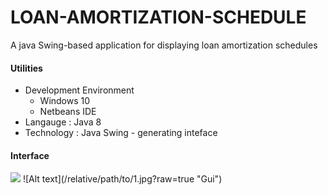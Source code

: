 # LOAN-AMORTIZATION-SCHEDULE
A java Swing-based application for displaying loan amortization schedules
#### Utilities 
* Development Environment 
    * Windows 10
    * Netbeans IDE
* Langauge : Java 8
* Technology : Java Swing - generating inteface
#### Interface
<image src="screenshots/1.png">
![Alt text](/relative/path/to/1.jpg?raw=true "Gui")
